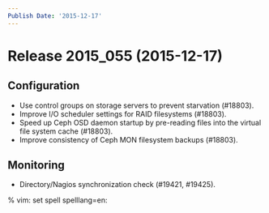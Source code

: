 ```yaml
---
Publish Date: '2015-12-17'
---
```


# Release 2015_055 (2015-12-17)

## Configuration

- Use control groups on storage servers to prevent starvation (#18803).
- Improve I/O scheduler settings for RAID filesystems (#18803).
- Speed up Ceph OSD daemon startup by pre-reading files into the virtual file
  system cache (#18803).
- Improve consistency of Ceph MON filesystem backups (#18803).

## Monitoring

- Directory/Nagios synchronization check (#19421, #19425).

% vim: set spell spelllang=en:
